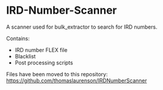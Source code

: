 # IRD-Number-Scanner
A scanner used for bulk_extractor to search for IRD numbers. 

Contains:
- IRD number FLEX file
- Blacklist 
- Post processing scripts

Files have been moved to this repository: https://github.com/thomaslaurenson/IRDNumberScanner
